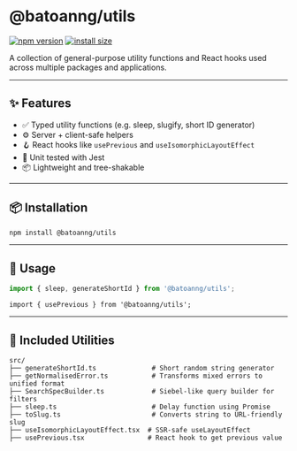 # @batoanng/utils

[![npm version](https://img.shields.io/npm/v/@batoanng/utils)](https://www.npmjs.com/package/@batoanng/utils)
[![install size](https://packagephobia.com/badge?p=@batoanng/utils)](https://packagephobia.com/result?p=@batoanng/utils)

A collection of general-purpose utility functions and React hooks used across multiple packages and applications.

---

## ✨ Features

- ✅ Typed utility functions (e.g. sleep, slugify, short ID generator)
- ⚙️ Server + client-safe helpers
- 🪝 React hooks like `usePrevious` and `useIsomorphicLayoutEffect`
- 🧪 Unit tested with Jest
- 📦 Lightweight and tree-shakable

---

## 📦 Installation

```bash
npm install @batoanng/utils
```

---

## 🚀 Usage

```ts
import { sleep, generateShortId } from '@batoanng/utils';
```

```tsx
import { usePrevious } from '@batoanng/utils';
```

---

## 📁 Included Utilities

```
src/
├── generateShortId.ts              # Short random string generator
├── getNormalisedError.ts           # Transforms mixed errors to unified format
├── SearchSpecBuilder.ts            # Siebel-like query builder for filters
├── sleep.ts                        # Delay function using Promise
├── toSlug.ts                       # Converts string to URL-friendly slug
├── useIsomorphicLayoutEffect.tsx  # SSR-safe useLayoutEffect
├── usePrevious.tsx                # React hook to get previous value
```
